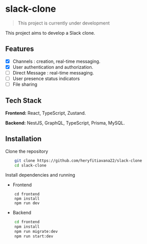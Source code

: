 # slack-clone

> This project is currently under development 

This project aims to develop a Slack clone.

## Features

- [x] Channels : creation, real-time messaging.
- [x] User authentication and authorization.
- [ ] Direct Message : real-time messaging.
- [ ] User presence status indicators
- [ ] File sharing

## Tech Stack

**Frontend:** React, TypeScript, Zustand.

**Backend:** NestJS, GraphQL, TypeScript, Prisma, MySQL.

## Installation

Clone the repository

```bash
    git clone https://github.com/heryfitiavana22/slack-clone
    cd slack-clone
```

Install dependencies and running
- Frontend 
```
    cd frontend
    npm install 
    npm run dev
```

- Backend
```bash
    cd frontend
    npm install 
    npm run migrate:dev
    npm run start:dev
```
    
